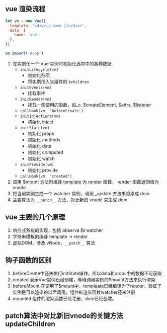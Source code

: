 ## vue 渲染流程

``` js
let vm = new Vue({
  template: '<div>{{ name }}</div>',
  data: {
    name: 'vue'
  },
})

vm.$mount('#app')
``` 
1. 在实例化一个 Vue 实例时初始化选项中的各种数据
    - `initLifecycle(vm)`
        - 初始化杂项
        - 将实例推入父组件的 `$children` 
    - `initEvents(vm)`
        - 挂载事件
    - `initRender(vm)`
        - 挂载一些使用的函数，如_c, $createElement, $attrs, $listener
    - `callHook(vm, 'beforeCreate')`
    - `initInjections(vm)`
        - 初始化 inject
    - `initState(vm)`
        - 初始化 props
        - 初始化 methods
        - 初始化 data
        - 初始化 computed
        - 初始化 watch
    - `initProvide(vm)`
        - 初始化 provide
    - `callHook(vm, 'created')`
2. 调用 $mount 方法时编译 template 为 render 函数， render 函数返回值为 vnode
3. 把当前实例生成一个 watcher 实例，调用 _update 方法来渲染成 dom 
4. 主要算法为 `__patch__` 方法，对比新旧 vnode 来生成 dom


## vue 主要的几个原理
1. 响应式系统的实现，包括 observe 和 watcher
2. 字符串模板的编译 template -> render
3. 虚拟DOM，涉及 vNode，`__patch__` 算法


## 钩子函数的区别
1. beforeCreate中还未执行initState操作，所以data和props中的数据不可获取
2. created 表示Vue实例已经创建，等待调用实例的$mount方法来执行渲染
3. beforeMount 在调用了$mount中，templeate已经编译为了render。验证了实例是可以渲染的以后调用，组件的渲染函数watcher还未注册
4. mounted 组件的渲染函数已经注册，dom已经创建。


## patch算法中对比新旧vnode的关键方法 updateChildren